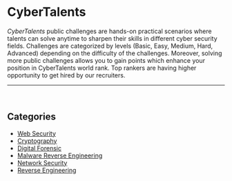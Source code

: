 # CyberTalents

*CyberTalents* public challenges are hands-on practical scenarios where talents can solve anytime to sharpen their skills in different cyber security fields. Challenges are categorized by levels (Basic, Easy, Medium, Hard, Advanced) depending on the difficulty of the challenges. Moreover, solving more public challenges allows you to gain points which enhance your position in CyberTalents world rank. Top rankers are having higher opportunity to get hired by our recruiters.

______________________________________________

<br>

## Categories

- [Web Security](./web-security/)
- [Cryptography](./Cryptography)
- [Digital Forensic](./Digital_Forensic)
- [Malware Reverse Engineering](./Malware_Reverse_Engineering)
- [Network Security](./Network_Security)
- [Reverse Engineering](./Reverse_Engineering)
